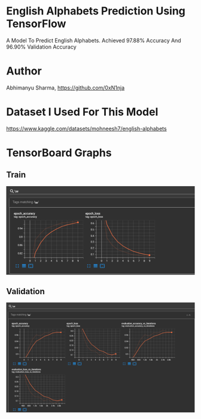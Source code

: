 # English Alphabets Prediction Using TensorFlow
A Model To Predict English Alphabets. Achieved 97.88% Accuracy And 96.90% Validation Accuracy
# Author
Abhimanyu Sharma, https://github.com/0xN1nja
# Dataset I Used For This Model
https://www.kaggle.com/datasets/mohneesh7/english-alphabets
# TensorBoard Graphs
## Train
![Train Graphs](https://raw.githubusercontent.com/0xN1nja/English-Alphabets-Using-TensorFlow-CNN/master/train_graph.png)
## Validation
![Validation Graphs](https://raw.githubusercontent.com/0xN1nja/English-Alphabets-Using-TensorFlow-CNN/master/validation_graph.png)